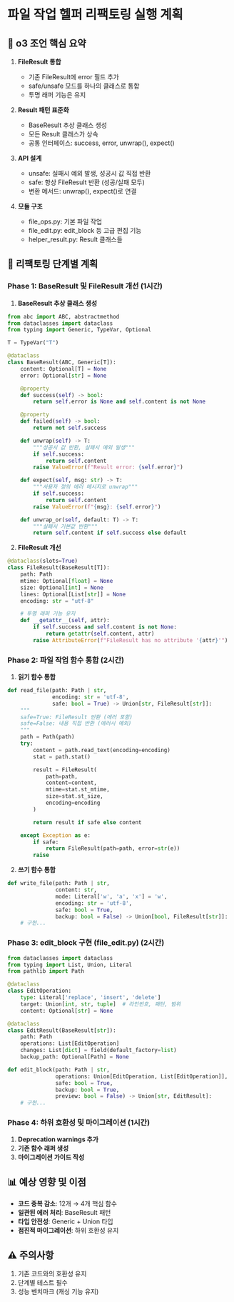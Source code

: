 
# 파일 작업 헬퍼 리팩토링 실행 계획

## 🎯 o3 조언 핵심 요약

1. **FileResult 통합**
   - 기존 FileResult에 error 필드 추가
   - safe/unsafe 모드를 하나의 클래스로 통합
   - 투명 래퍼 기능은 유지

2. **Result 패턴 표준화**
   - BaseResult 추상 클래스 생성
   - 모든 Result 클래스가 상속
   - 공통 인터페이스: success, error, unwrap(), expect()

3. **API 설계**
   - unsafe: 실패시 예외 발생, 성공시 값 직접 반환
   - safe: 항상 FileResult 반환 (성공/실패 모두)
   - 변환 메서드: unwrap(), expect()로 연결

4. **모듈 구조**
   - file_ops.py: 기본 파일 작업
   - file_edit.py: edit_block 등 고급 편집 기능
   - helper_result.py: Result 클래스들

## 📁 리팩토링 단계별 계획

### Phase 1: BaseResult 및 FileResult 개선 (1시간)

1. **BaseResult 추상 클래스 생성**
```python
from abc import ABC, abstractmethod
from dataclasses import dataclass
from typing import Generic, TypeVar, Optional

T = TypeVar("T")

@dataclass
class BaseResult(ABC, Generic[T]):
    content: Optional[T] = None
    error: Optional[str] = None

    @property
    def success(self) -> bool:
        return self.error is None and self.content is not None

    @property
    def failed(self) -> bool:
        return not self.success

    def unwrap(self) -> T:
        """성공시 값 반환, 실패시 예외 발생"""
        if self.success:
            return self.content
        raise ValueError(f"Result error: {self.error}")

    def expect(self, msg: str) -> T:
        """사용자 정의 에러 메시지로 unwrap"""
        if self.success:
            return self.content
        raise ValueError(f"{msg}: {self.error}")

    def unwrap_or(self, default: T) -> T:
        """실패시 기본값 반환"""
        return self.content if self.success else default
```

2. **FileResult 개선**
```python
@dataclass(slots=True)
class FileResult(BaseResult[T]):
    path: Path
    mtime: Optional[float] = None
    size: Optional[int] = None
    lines: Optional[List[str]] = None
    encoding: str = "utf-8"

    # 투명 래퍼 기능 유지
    def __getattr__(self, attr):
        if self.success and self.content is not None:
            return getattr(self.content, attr)
        raise AttributeError(f"FileResult has no attribute '{attr}'")
```

### Phase 2: 파일 작업 함수 통합 (2시간)

1. **읽기 함수 통합**
```python
def read_file(path: Path | str, 
              encoding: str = 'utf-8',
              safe: bool = True) -> Union[str, FileResult[str]]:
    """
    safe=True: FileResult 반환 (에러 포함)
    safe=False: 내용 직접 반환 (에러시 예외)
    """
    path = Path(path)
    try:
        content = path.read_text(encoding=encoding)
        stat = path.stat()

        result = FileResult(
            path=path,
            content=content,
            mtime=stat.st_mtime,
            size=stat.st_size,
            encoding=encoding
        )

        return result if safe else content

    except Exception as e:
        if safe:
            return FileResult(path=path, error=str(e))
        raise
```

2. **쓰기 함수 통합**
```python
def write_file(path: Path | str,
               content: str,
               mode: Literal['w', 'a', 'x'] = 'w',
               encoding: str = 'utf-8',
               safe: bool = True,
               backup: bool = False) -> Union[bool, FileResult[str]]:
    # 구현...
```

### Phase 3: edit_block 구현 (file_edit.py) (2시간)

```python
from dataclasses import dataclass
from typing import List, Union, Literal
from pathlib import Path

@dataclass
class EditOperation:
    type: Literal['replace', 'insert', 'delete']
    target: Union[int, str, tuple]  # 라인번호, 패턴, 범위
    content: Optional[str] = None

@dataclass
class EditResult(BaseResult[str]):
    path: Path
    operations: List[EditOperation]
    changes: List[dict] = field(default_factory=list)
    backup_path: Optional[Path] = None

def edit_block(path: Path | str,
               operations: Union[EditOperation, List[EditOperation]],
               safe: bool = True,
               backup: bool = True,
               preview: bool = False) -> Union[str, EditResult]:
    # 구현...
```

### Phase 4: 하위 호환성 및 마이그레이션 (1시간)

1. **Deprecation warnings 추가**
2. **기존 함수 래퍼 생성**
3. **마이그레이션 가이드 작성**

## 📊 예상 영향 및 이점

- **코드 중복 감소**: 12개 → 4개 핵심 함수
- **일관된 에러 처리**: BaseResult 패턴
- **타입 안전성**: Generic + Union 타입
- **점진적 마이그레이션**: 하위 호환성 유지

## ⚠️ 주의사항

1. 기존 코드와의 호환성 유지
2. 단계별 테스트 필수
3. 성능 벤치마크 (캐싱 기능 유지)
